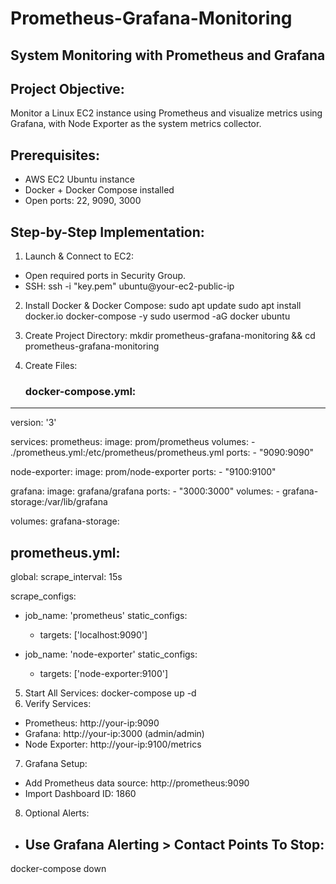 # Prometheus-Grafana-Monitoring

## System Monitoring with Prometheus and Grafana

## Project Objective:

Monitor a Linux EC2 instance using Prometheus and visualize metrics using Grafana, with Node Exporter as the system metrics collector.

## Prerequisites:

- AWS EC2 Ubuntu instance
- Docker + Docker Compose installed
- Open ports: 22, 9090, 3000

## Step-by-Step Implementation:

1. Launch & Connect to EC2:

- Open required ports in Security Group.
- SSH: ssh -i "key.pem" ubuntu@your-ec2-public-ip

2. Install Docker & Docker Compose:
   sudo apt update
   sudo apt install docker.io docker-compose -y
   sudo usermod -aG docker ubuntu

3. Create Project Directory:
   mkdir prometheus-grafana-monitoring && cd
   prometheus-grafana-monitoring

4. Create Files:
   ### docker-compose.yml:

---

version: '3'

services:
prometheus:
image: prom/prometheus
volumes: - ./prometheus.yml:/etc/prometheus/prometheus.yml
ports: - "9090:9090"

node-exporter:
image: prom/node-exporter
ports: - "9100:9100"

grafana:
image: grafana/grafana
ports: - "3000:3000"
volumes: - grafana-storage:/var/lib/grafana

volumes:
grafana-storage:

## prometheus.yml:

global:
scrape_interval: 15s

scrape_configs:

- job_name: 'prometheus'
  static_configs:

  - targets: ['localhost:9090']

- job_name: 'node-exporter'
  static_configs:
  - targets: ['node-exporter:9100']

5. Start All Services: docker-compose up -d
6. Verify Services:

- Prometheus: http://your-ip:9090
- Grafana: http://your-ip:3000 (admin/admin)
- Node Exporter: http://your-ip:9100/metrics

7. Grafana Setup:

- Add Prometheus data source: http://prometheus:9090
- Import Dashboard ID: 1860

8. Optional Alerts:

- Use Grafana Alerting > Contact Points
  To Stop:
  --------
docker-compose down
